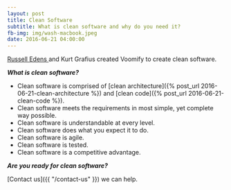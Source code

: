 ```yaml
---
layout: post
title: Clean Software
subtitle: What is clean software and why do you need it?
fb-img: img/wash-macbook.jpeg 
date: 2016-06-21 04:00:00 
---
```


[Russell Edens ](http://www.russelledens.net/)  and Kurt Grafius created Voomify to create clean software.

***What is clean software?***

* Clean software is comprised of [clean architecture]({% post_url 2016-06-21-clean-architecture %}) and [clean code]({% post_url 2016-06-21-clean-code %}).
* Clean software meets the requirements in most simple, yet complete way possible.
* Clean software is understandable at every level. 
* Clean software does what you expect it to do. 
* Clean software is agile. 
* Clean software is tested.
* Clean software is a competitive advantage. 

***Are you ready for clean software?***

[Contact us]({{ "/contact-us" }}) we can help. 
